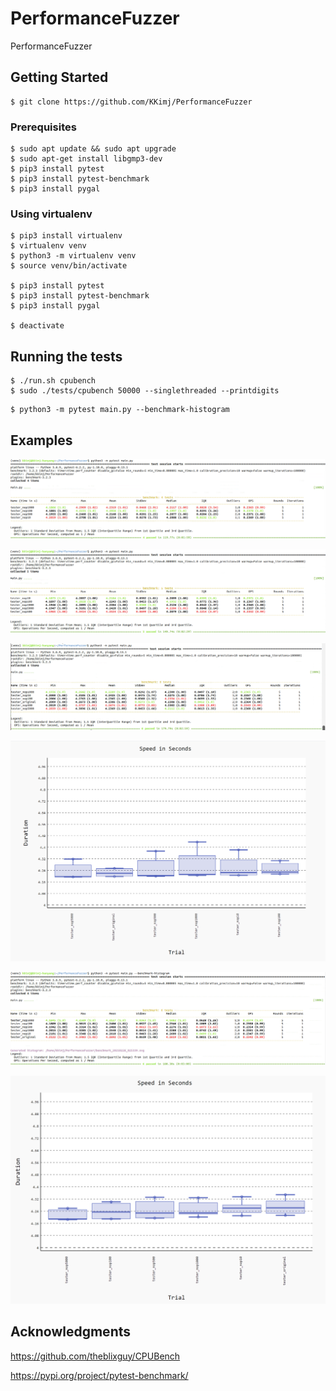# PerformanceFuzzer
PerformanceFuzzer

## Getting Started
```
$ git clone https://github.com/KKimj/PerformanceFuzzer
```

### Prerequisites
```
$ sudo apt update && sudo apt upgrade
$ sudo apt-get install libgmp3-dev
$ pip3 install pytest
$ pip3 install pytest-benchmark
$ pip3 install pygal
```

### Using virtualenv
```
$ pip3 install virtualenv
$ virtualenv venv
$ python3 -m virtualenv venv
$ source venv/bin/activate

$ pip3 install pytest
$ pip3 install pytest-benchmark
$ pip3 install pygal

$ deactivate
```

## Running the tests
```
$ ./run.sh cpubench
$ sudo ./tests/cpubench 50000 --singlethreaded --printdigits
```

```
$ python3 -m pytest main.py --benchmark-histogram
```

## Examples

![Alt text](screenshots/screenshot1.PNG?raw=true "Title")

![Alt text](screenshots/screenshot2.PNG?raw=true "Title")

![Alt text](screenshots/screenshot3.PNG?raw=true "Title")

![Alt text](screenshots/screenshot4.PNG?raw=true "Title")

![Alt text](screenshots/screenshot5.PNG?raw=true "Title")

![Alt text](screenshots/screenshot6.PNG?raw=true "Title")



## Acknowledgments
https://github.com/theblixguy/CPUBench

https://pypi.org/project/pytest-benchmark/


